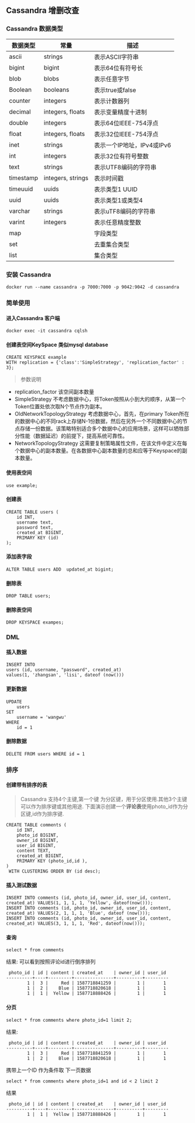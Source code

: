 ## Cassandra 增删改查

### Cassandra 数据类型

|数据类型|	常量|	描述|
|---|---|---|
|ascii	|strings	|表示ASCII字符串|
|bigint	|bigint	|表示64位有符号长|
|blob	|blobs	|表示任意字节|
|Boolean	|booleans	|表示true或false|
|counter	|integers	|表示计数器列|
|decimal	|integers, floats	|表示变量精度十进制|
|double	|integers	|表示64位IEEE-754浮点|
|float	|integers, floats|	表示32位IEEE-754浮点|
|inet	|strings	|表示一个IP地址，IPv4或IPv6|
|int	|integers	|表示32位有符号整数|
|text	|strings	|表示UTF8编码的字符串|
|timestamp	|integers, strings	|表示时间戳|
|timeuuid	|uuids	|表示类型1 UUID|
|uuid	|uuids	|表示类型1或类型4|
|varchar|	strings	|表示uTF8编码的字符串|
|varint	|integers	|表示任意精度整数|
|map	|	|字段类型|
|set	|	|去重集合类型|
|list	|	|集合类型|


### 安装 Cassandra

```
docker run --name cassandra -p 7000:7000 -p 9042:9042 -d cassandra
```

### 简单使用

#### 进入Cassandra 客户端
```
docker exec -it cassandra cqlsh
```

#### 创建表空间KeySpace 类似mysql database

```
CREATE KEYSPACE example
WITH replication = {'class':'SimpleStrategy', 'replication_factor' : 3};
```

> 参数说明

* replication_factor 该空间副本数量
* SimpleStrategy 不考虑数据中心，将Token按照从小到大的顺序，从第一个Token位置处依次取N个节点作为副本。
* OldNetworkTopologyStrategy 考虑数据中心，首先，在primary Token所在的数据中心的不同rack上存储N-1份数据，然后在另外一个不同数据中心的节点存储一份数据。该策略特别适合多个数据中心的应用场景，这样可以牺牲部分性能（数据延迟）的前提下，提高系统可靠性。
* NetworkTopologyStrategy 这需要复制策略属性文件，在该文件中定义在每个数据中心的副本数量。在各数据中心副本数量的总和应等于Keyspace的副本数量。


#### 使用表空间
```
use example;
```

#### 创建表
```
CREATE TABLE users (
	id INT,
	username text,
	password text,
	created_at BIGINT,
	PRIMARY KEY (id)
);
```


#### 添加表字段
```
ALTER TABLE users ADD  updated_at bigint;
```

#### 删除表
```
DROP TABLE users;
```

#### 删除表空间
```
DROP KEYSPACE exampes;
```

### DML

#### 插入数据

```
INSERT INTO 
users (id, username, "password", created_at)
values(1, 'zhangsan', 'lisi', dateof (now()))
```

#### 更新数据
```
UPDATE
	users
SET
	username = 'wangwu'
WHERE
	id = 1
```

#### 删除数据
```
DELETE FROM users WHERE id = 1
```

### 排序

#### 创建带有排序的表

> Cassandra 支持4个主键,第一个键 为分区键，用于分区使用.其他3个主键可以作为排序键或其他用途. 下面演示创建一个**评论表**使用photo_id作为分区键,id作为排序键.

```
CREATE TABLE comments (
	id INT,
    photo_id BIGINT,
    owner_id BIGINT,
	user_id BIGINT,
	content TEXT,
    created_at BIGINT,
	PRIMARY KEY (photo_id,id ),
)
 WITH CLUSTERING ORDER BY (id desc);
```

#### 插入测试数据
```
INSERT INTO comments (id, photo_id, owner_id, user_id, content, created_at) VALUES(1, 1, 1, 1, 'Yellow', dateof(now()));
INSERT INTO comments (id, photo_id, owner_id, user_id, content, created_at) VALUES(2, 1, 1, 1, 'Blue', dateof (now()));
INSERT INTO comments (id, photo_id, owner_id, user_id, content, created_at) VALUES(3, 1, 1, 1, 'Red', dateof(now()));
```

#### 查询

```
select * from comments
```

结果: 可以看到按照评论id进行倒序排列
```
 photo_id | id | content | created_at    | owner_id | user_id
----------+----+---------+---------------+----------+---------
        1 |  3 |     Red | 1587718841259 |        1 |       1
        1 |  2 |    Blue | 1587718820618 |        1 |       1
        1 |  1 |  Yellow | 1587718888426 |        1 |       1

```

#### 分页
```
select * from comments where photo_id=1 limit 2;
```

结果:
```
 photo_id | id | content | created_at    | owner_id | user_id
----------+----+---------+---------------+----------+---------
        1 |  3 |     Red | 1587718841259 |        1 |       1
        1 |  2 |    Blue | 1587718820618 |        1 |       1
```

携带上一个ID 作为条件取 下一页数据

```
select * from comments where photo_id=1 and id < 2 limit 2
```

结果

```
 photo_id | id | content | created_at    | owner_id | user_id
----------+----+---------+---------------+----------+---------
        1 |  1 |  Yellow | 1587718888426 |        1 |       1
```

